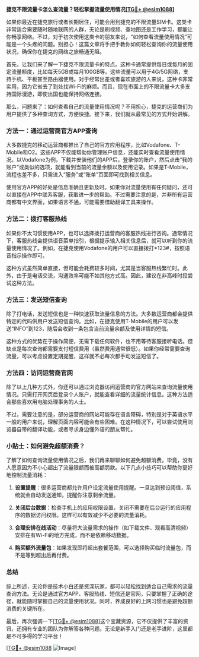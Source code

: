 **捷克不限流量卡怎么查流量？轻松掌握流量使用情况[[TG💪+ @esim1088](https://t.me/s/esim1088)]**

如果你最近在捷克旅行或者长期居住，可能会用到捷克的不限流量SIM卡。这类卡非常适合需要随时随地联网的人群，无论是刷视频、查地图还是工作学习，都能让你畅享网络。不过，对于初次使用这类卡的朋友来说，“如何查看流量使用情况”可能是一个头疼的问题。别担心！这篇文章将手把手教你如何轻松查询你的流量使用状况，确保你在捷克的网络之旅畅通无阻。

首先，让我们来了解一下捷克不限流量卡的特点。这种卡通常提供每日或每月的固定流量额度，比如每天5GB或每月100GB等。这些流量可以用于4G/5G网络，支持手机、平板甚至路由器使用。对于经常出差或者喜欢旅游的人来说，这种卡非常实用，因为它省去了到处找Wi-Fi的麻烦。而且，现在市面上的不限流量卡大多支持国际漫游，即使出国也能保持网络连接。

那么，问题来了：如何查看自己的流量使用情况呢？不用担心，捷克的运营商们为用户提供了多种查询方式，方便快捷。接下来，我们就从最常见的方式开始讲解。

### 方法一：通过运营商官方APP查询

大多数捷克的移动运营商都推出了自己的官方应用程序，比如Vodafone、T-Mobile和O2。这些APP不仅能帮助你管理账户信息，还能实时查看流量使用情况。以Vodafone为例，下载并安装他们的APP后，登录你的账户，然后点击“我的账户”或类似的选项，就能看到当前的流量余额以及使用记录。如果是T-Mobile，流程也差不多，只需进入“服务”或“账单”页面即可找到相关信息。

使用官方APP的好处是信息准确且更新及时。如果你对流量使用有任何疑问，还可以直接在APP中联系客服，获取进一步的帮助。不过需要注意的是，并非所有运营商都有中文界面，如果语言不通，可能需要借助翻译工具来操作。

### 方法二：拨打客服热线

如果你不太习惯使用APP，也可以选择拨打运营商的客服热线进行咨询。通常情况下，客服热线会提供语音菜单指引，根据提示输入相关信息后，就可以听到你的流量使用情况了。例如，在捷克使用Vodafone的用户可以直接拨打*123#，按照语音指示操作即可。

这种方式虽然简单直接，但可能会耗费较多时间，尤其是当客服热线繁忙时。此外，由于是电话交流，沟通效率可能不如其他方式高。因此，建议在非高峰时段尝试这种方法。

### 方法三：发送短信查询

除了打电话，发送短信也是一种快速获取流量信息的方法。大多数运营商都会提供特定的代码供用户发送短信查询。比如，在捷克使用T-Mobile的用户可以发送“INFO”到123，随后会收到一条包含当前流量余额及使用详情的短信。

这种方式的优势在于操作简便，无需下载任何软件，也不用等待客服接听电话。但缺点是每次查询都需要支付短信费用（虽然费用通常很低）。如果你经常需要查询流量，可以考虑设置定期提醒，这样就不必每次都手动发送短信了。

### 方法四：访问运营商官网

除了以上几种方式外，你还可以通过浏览器访问运营商的官方网站来查询流量使用情况。只需打开网页后登录个人账户，就能查看详细的流量统计信息。这种方法适合那些喜欢用电脑处理事务的人士。

不过，需要注意的是，部分运营商的网站可能存在语言障碍，特别是对于英语水平一般的用户来说，理解页面内容可能会有些困难。在这种情况下，可以尝试使用浏览器自带的翻译功能，或者寻求身边懂外语的朋友帮忙。

### 小贴士：如何避免超额消费？

了解了如何查询流量使用情况之后，我们再来聊聊如何避免超额消费。毕竟，没有人愿意因为不小心超出了流量限额而被高额罚款。以下几点小技巧可以帮助你更好地控制流量消耗：

1. **设置提醒**：很多运营商都允许用户设定流量使用提醒。一旦达到预设阈值，系统就会自动发送通知，提醒你注意剩余流量。
   
2. **关闭后台数据**：检查手机上的应用权限设置，关闭不需要在后台运行的应用程序的数据访问权限。这样可以有效减少不必要的流量消耗。

3. **合理安排在线活动**：尽量将大流量需求的操作（如下载文件、观看高清视频）安排在有Wi-Fi的地方完成，而不是依赖移动数据。

4. **购买额外流量包**：如果发现即将超出套餐范围，可以选择购买临时流量包，而不是等到超出后再付费。

### 总结

综上所述，无论你是技术小白还是资深玩家，都可以轻松找到适合自己需求的流量查询方法。无论是通过官方APP、客服热线、短信还是官网，只要掌握了正确的途径，就能随时掌握自己的流量使用状况。同时，养成良好的上网习惯也是避免超额消费的关键所在。

最后，再次强调一下[[TG💪+ @esim1088](https://t.me/s/esim1088)]这个宝藏资源，它不仅提供了丰富的资讯，还拥有专业的团队为你解答各种问题。无论是新手入门还是老手进阶，这里都是不可多得的学习平台！

[[TG💪+ @esim1088](https://t.me/s/esim1088) ![Image](https://i.postimg.cc/4NQfJmqS/Snipaste-2025-05-13-00-14-12.png)]